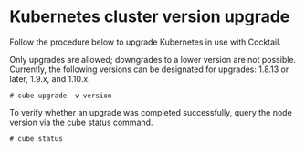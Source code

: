 # Kubernetes cluster version upgrade

Follow the procedure below to upgrade Kubernetes in use with Cocktail.

Only upgrades are allowed; downgrades to a lower version are not possible. Currently, the following versions can be designated for upgrades: 1.8.13 or later, 1.9.x, and 1.10.x.

```
# cube upgrade -v version
```

To verify whether an upgrade was completed successfully, query the node version via the cube status command.

```
# cube status
```



